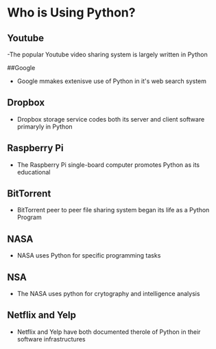 # Who is Using Python?

## Youtube 

-The popular Youtube video sharing system is largely written in Python 

##Google 

- Google mmakes extenisve use of Python in it's web search system
## Dropbox 

- Dropbox storage service codes both its server and client software primaryly in Python

## Raspberry Pi 

- The Raspberry Pi single-board computer promotes Python as its educational

## BitTorrent

- BitTorrent peer to peer file sharing system began its life as a Python Program 

## NASA 

- NASA uses Python for specific programming tasks 

## NSA 

- The NASA uses python for crytography and intelligence analysis

## Netflix and Yelp

- Netflix and Yelp have both documented therole of Python in their software infrastructures


